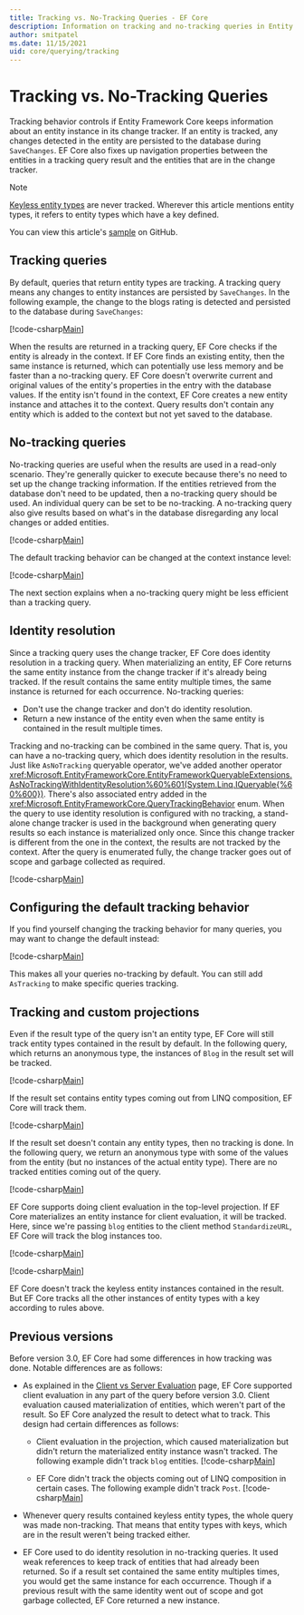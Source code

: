 ```yaml
---
title: Tracking vs. No-Tracking Queries - EF Core
description: Information on tracking and no-tracking queries in Entity Framework Core
author: smitpatel
ms.date: 11/15/2021
uid: core/querying/tracking
---
```

# Tracking vs. No-Tracking Queries

Tracking behavior controls if Entity Framework Core keeps information about an entity instance in its change tracker. If an entity is tracked, any changes detected in the entity are persisted to the database during `SaveChanges`. EF Core also fixes up navigation properties between the entities in a tracking query result and the entities that are in the change tracker.

> [!NOTE]
> [Keyless entity types](xref:core/modeling/keyless-entity-types) are never tracked. Wherever this article mentions entity types, it refers to entity types which have a key defined.

You can view this article's [sample](https://github.com/dotnet/EntityFramework.Docs/tree/main/samples/core/Querying/Tracking) on GitHub.

## Tracking queries

By default, queries that return entity types are tracking. A tracking query means any changes to entity instances are persisted by `SaveChanges`. In the following example, the change to the blogs rating is detected and persisted to the database during `SaveChanges`:

[!code-csharp[Main](../../../samples/core/Querying/Tracking/Program.cs#Tracking)]

When the results are returned in a tracking query, EF Core checks if the entity is already in the context. If EF Core finds an existing entity, then the same instance is returned, which can potentially use less memory and be faster than a no-tracking query. EF Core doesn't overwrite current and original values of the entity's properties in the entry with the database values. If the entity isn't found in the context, EF Core creates a new entity instance and attaches it to the context. Query results don't contain any entity which is added to the context but not yet saved to the database.

## No-tracking queries

No-tracking queries are useful when the results are used in a read-only scenario. They're generally quicker to execute because there's no need to set up the change tracking information. If the entities retrieved from the database don't need to be updated, then a no-tracking query should be used. An individual query can be set to be no-tracking. A no-tracking query also give results based on what's in the database disregarding any local changes or added entities.

[!code-csharp[Main](../../../samples/core/Querying/Tracking/Program.cs#NoTracking)]

The default tracking behavior can be changed at the context instance level:

[!code-csharp[Main](../../../samples/core/Querying/Tracking/Program.cs#ContextDefaultTrackingBehavior)]

The next section explains when a no-tracking query might be less efficient than a tracking query.

## Identity resolution

Since a tracking query uses the change tracker, EF Core does identity resolution in a tracking query. When materializing an entity, EF Core returns the same entity instance from the change tracker if it's already being tracked. If the result contains the same entity multiple times, the same instance is returned for each occurrence. No-tracking queries:

* Don't use the change tracker and don't do identity resolution.
* Return a new instance of the entity even when the same entity is contained in the result multiple times.

Tracking and no-tracking can be combined in the same query. That is, you can have a no-tracking query, which does identity resolution in the results. Just like `AsNoTracking` queryable operator, we've added another operator <xref:Microsoft.EntityFrameworkCore.EntityFrameworkQueryableExtensions.AsNoTrackingWithIdentityResolution%60%601(System.Linq.IQueryable{%60%600})>. There's also associated entry added in the <xref:Microsoft.EntityFrameworkCore.QueryTrackingBehavior> enum. When the query to use identity resolution is configured with no tracking, a stand-alone change tracker is used in the background when generating query results so each instance is materialized only once. Since this change tracker is different from the one in the context, the results are not tracked by the context. After the query is enumerated fully, the change tracker goes out of scope and garbage collected as required.

[!code-csharp[Main](../../../samples/core/Querying/Tracking/Program.cs#NoTrackingWithIdentityResolution)]

## Configuring the default tracking behavior

If you find yourself changing the tracking behavior for many queries, you may want to change the default instead:

[!code-csharp[Main](../../../samples/core/Querying/Tracking/NonTrackingBloggingContext.cs?name=OnConfiguring&highlight=5)]

This makes all your queries no-tracking by default. You can still add `AsTracking` to make specific queries tracking.

## Tracking and custom projections

Even if the result type of the query isn't an entity type, EF Core will still track entity types contained in the result by default. In the following query, which returns an anonymous type, the instances of `Blog` in the result set will be tracked.

[!code-csharp[Main](../../../samples/core/Querying/Tracking/Program.cs#CustomProjection1)]

If the result set contains entity types coming out from LINQ composition, EF Core will track them.

[!code-csharp[Main](../../../samples/core/Querying/Tracking/Program.cs#CustomProjection2)]

If the result set doesn't contain any entity types, then no tracking is done. In the following query, we return an anonymous type with some of the values from the entity (but no instances of the actual entity type). There are no tracked entities coming out of the query.

[!code-csharp[Main](../../../samples/core/Querying/Tracking/Program.cs#CustomProjection3)]

 EF Core supports doing client evaluation in the top-level projection. If EF Core materializes an entity instance for client evaluation, it will be tracked. Here, since we're passing `blog` entities to the client method `StandardizeURL`, EF Core will track the blog instances too.

[!code-csharp[Main](../../../samples/core/Querying/Tracking/Program.cs#ClientProjection)]

[!code-csharp[Main](../../../samples/core/Querying/Tracking/Program.cs#ClientMethod)]

EF Core doesn't track the keyless entity instances contained in the result. But EF Core tracks all the other instances of entity types with a key according to rules above.

## Previous versions

Before version 3.0, EF Core had some differences in how tracking was done. Notable differences are as follows:

- As explained in the [Client vs Server Evaluation](xref:core/querying/client-eval) page, EF Core supported client evaluation in any part of the query before version 3.0. Client evaluation caused materialization of entities, which weren't part of the result. So EF Core analyzed the result to detect what to track. This design had certain differences as follows:
  - Client evaluation in the projection, which caused materialization but didn't return the materialized entity instance wasn't tracked. The following example didn't track `blog` entities.
    [!code-csharp[Main](../../../samples/core/Querying/Tracking/Program.cs#ClientProjection)]

  - EF Core didn't track the objects coming out of LINQ composition in certain cases. The following example didn't track `Post`.
    [!code-csharp[Main](../../../samples/core/Querying/Tracking/Program.cs#CustomProjection2)]

- Whenever query results contained keyless entity types, the whole query was made non-tracking. That means that entity types with keys, which are in the result weren't being tracked either.
- EF Core used to do identity resolution in no-tracking queries. It used weak references to keep track of entities that had already been returned. So if a result set contained the same entity multiples times, you would get the same instance for each occurrence. Though if a previous result with the same identity went out of scope and got garbage collected, EF Core returned a new instance.
